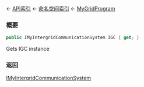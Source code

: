 ← [API索引](Api-Index) ← [命名空间索引](Namespace-Index) ← [MyGridProgram](Sandbox.ModAPI.Ingame.MyGridProgram)

### 概要

```csharp
public IMyIntergridCommunicationSystem IGC { get; }
```

Gets IGC instance

### 返回

[IMyIntergridCommunicationSystem](Sandbox.ModAPI.Ingame.IMyIntergridCommunicationSystem)

